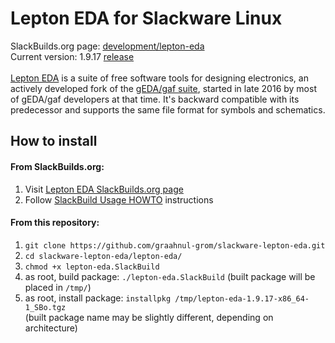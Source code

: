 Lepton EDA for Slackware Linux
==============================

SlackBuilds.org page: [development/lepton-eda](https://slackbuilds.org/repository/15.0/development/lepton-eda/)
<br />
Current version: 1.9.17 [release](https://github.com/lepton-eda/lepton-eda/releases/tag/1.9.17-20211219)
<br />
<br />
[Lepton EDA](https://github.com/lepton-eda/lepton-eda)
is a suite of free software tools for designing electronics,
an actively developed fork of the
[gEDA/gaf suite](http://www.geda-project.org),
started in late 2016 by most of gEDA/gaf developers at that time.
It's backward compatible with its predecessor and
supports the same file format for symbols and schematics.


How to install
--------------

#### From SlackBuilds.org:

1. Visit [Lepton EDA SlackBuilds.org page](https://slackbuilds.org/repository/15.0/development/lepton-eda/)
2. Follow [SlackBuild Usage HOWTO](https://slackbuilds.org/howto/) instructions

#### From this repository:

1. `git clone https://github.com/graahnul-grom/slackware-lepton-eda.git`
2. `cd slackware-lepton-eda/lepton-eda/`
3. `chmod +x lepton-eda.SlackBuild`
4. as root, build package: `./lepton-eda.SlackBuild` (built package will be placed in `/tmp/`)
5. as root, install package: `installpkg /tmp/lepton-eda-1.9.17-x86_64-1_SBo.tgz`<br />
(built package name may be slightly different, depending on architecture)

